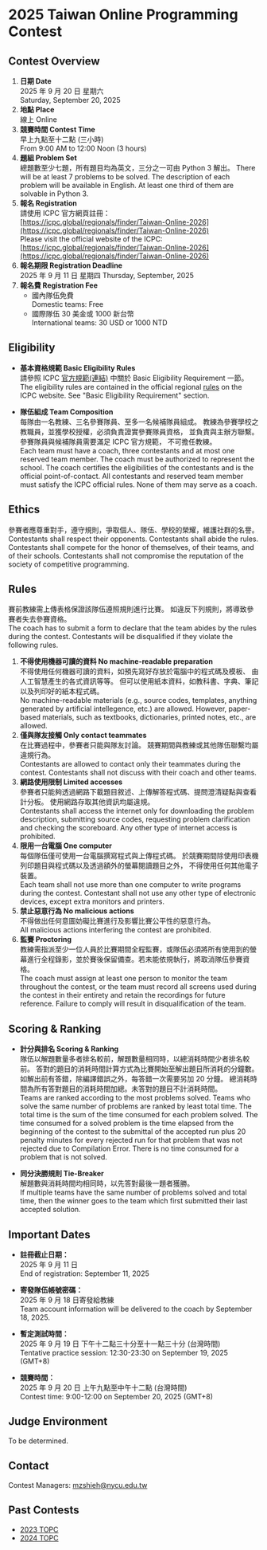 # 2025 Taiwan Online Programming Contest

## Contest Overview

1. **日期 Date** <br>
   2025 年 9 月 20 日 星期六 <br>
   Saturday, September 20, 2025
2. **地點 Place** <br>
   線上
   Online
3. **競賽時間 Contest Time** <br>
   早上九點至十二點 (三小時) <br>
   From 9:00 AM to 12:00 Noon (3 hours)
4. **題組 Problem Set** <br>
   總題數至少七題，所有題目均為英文，三分之一可由 Python 3 解出。
   There will be at least 7 problems to be solved. 
   The description of each problem will be available in English. 
   At least one third of them are solvable in Python 3. 
6. **報名 Registration** <br>
   請使用 ICPC 官方網頁註冊：<br>
   [https://icpc.global/regionals/finder/Taiwan-Online-2026](https://icpc.global/regionals/finder/Taiwan-Online-2026)
   <br>
   Please visit the official website of the ICPC:<br>
   [https://icpc.global/regionals/finder/Taiwan-Online-2026](https://icpc.global/regionals/finder/Taiwan-Online-2026)
7. **報名期限 Registration Deadline**<br>
   2025 年 9 月 11 日 星期四
   Thursday, September, 2025
8. **報名費 Registration Fee** <br>
   + 國內隊伍免費 <br>
     Domestic teams: Free
   + 國際隊伍 30 美金或 1000 新台幣 <br>
     International teams: 30 USD or 1000 NTD

## Eligibility

+ **基本資格規範 Basic Eligibility Rules** <br>
  請參照 ICPC [官方規範(連結)](https://icpc.global/regionals/rules) 中關於 Basic Eligibility Requirement 一節。<br>
  The eligibility rules are contained in the official regional 
  [rules](https://icpc.global/regionals/rules) on the ICPC website. See "Basic Eligibility Requirement" section. 

+ **隊伍組成 Team Composition** <br>
每隊由一名教練、三名參賽隊員、至多一名候補隊員組成。
教練為參賽學校之教職員，並獲學校授權，必須負責證實參賽隊員資格，
並負責與主辦方聯繫。參賽隊員與候補隊員需要滿足 ICPC 官方規範，
不可擔任教練。<br>
Each team must have a coach, three contestants and at most one reserved 
team member. The coach must be authorized to represent the school. 
The coach certifies the eligibilities of the contestants and 
is the official point-of-contact. All contestants and reserved team 
member must satisfy the ICPC official rules. None of them may serve as a coach.

## Ethics

參賽者應尊重對手，遵守規則，爭取個人、隊伍、學校的榮耀，維護社群的名譽。<br>
Contestants shall respect their opponents. Contestants shall abide the rules. 
Contestants shall compete for the honor of themselves, of their teams, 
and of their schools. Contestants shall not compromise the reputation of 
the society of competitive programming.

## Rules

賽前教練需上傳表格保證該隊伍遵照規則進行比賽。
如違反下列規則，將導致參賽者失去參賽資格。<br>
The coach has to submit a form to declare that the team abides by the rules 
during the contest. Contestants will be disqualified if they violate the 
following rules.

1. **不得使用機器可讀的資料 No machine-readable preparation**<br>
不得使用任何機器可讀的資料，如預先寫好存放於電腦中的程式碼及模板、
由人工智慧產生的各式資訊等等。
但可以使用紙本資料，如教科書、字典、筆記以及列印好的紙本程式碼。<br>
No machine-readable materials (e.g., source codes, templates, anything generated by artificial intellegence, etc.) 
are allowed. However, paper-based materials, such as textbooks, 
dictionaries, printed notes, etc., are allowed.
2. **僅與隊友接觸 Only contact teammates**<br>
在比賽過程中，參賽者只能與隊友討論。
競賽期間與教練或其他隊伍聯繫均屬違規行為。<br>
Contestants are allowed to contact only their teammates during the contest. 
Contestants shall not discuss with their coach and other teams.
3. **網路使用限制 Limited accesses**<br>
參賽者只能夠透過網路下載題目敘述、上傳解答程式碼、提問澄清疑點與查看計分板。
使用網路存取其他資訊均屬違規。<br>
Contestants shall access the internet only for downloading the problem 
description, submitting source codes, requesting problem clarification 
and checking the scoreboard. Any other type of internet access is prohibited.
4. **限用一台電腦 One computer**<br>
每個隊伍僅可使用一台電腦撰寫程式與上傳程式碼。
於競賽期間除使用印表機列印題目與程式碼以及透過額外的螢幕閱讀題目之外，
不得使用任何其他電子裝置。<br>
Each team shall not use more than one computer to write programs 
during the contest. Contestant shall not use any other type of electronic 
devices, except extra monitors and printers.
5. **禁止惡意行為 No malicious actions**<br>
不得做出任何意圖妨礙比賽進行及影響比賽公平性的惡意行為。<br>
All malicious actions interfering the contest are prohibited.
6. **監賽 Proctoring** <br>
教練需指派至少一位人員於比賽期間全程監賽，或隊伍必須將所有使用到的螢幕進行全程錄影，並於賽後保留備查。若未能依規執行，將取消隊伍參賽資格。<br>
The coach must assign at least one person to monitor the team throughout the contest, or the team must record all screens used during the contest in their entirety and retain the recordings for future reference. 
Failure to comply will result in disqualification of the team.

## Scoring & Ranking

+ **計分與排名 Scoring & Ranking** <br>
隊伍以解題數量多者排名較前，解題數量相同時，以總消耗時間少者排名較前。
答對的題目的消耗時間計算方式為比賽開始至解出題目所消耗的分鐘數。
如解出前有答錯，除編譯錯誤之外，每答錯一次需要另加 20 分鐘。
總消耗時間為所有答對題目的消耗時間加總。未答對的題目不計消耗時間。<br>
Teams are ranked according to the most problems solved. 
Teams who solve the same number of problems are ranked by least total time. 
The total time is the sum of the time consumed for each problem solved. 
The time consumed for a solved problem is the time elapsed from the beginning 
of the contest to the submittal of the accepted run plus 20 penalty minutes 
for every rejected run for that problem that was not rejected due to Compilation Error. 
There is no time consumed for a problem that is not solved.

+ **同分決勝規則 Tie-Breaker**<br>
解題數與消耗時間均相同時，以先答對最後一題者獲勝。<br>
If multiple teams have the same number of problems solved and total time, 
then the winner goes to the team which first submitted their last accepted 
solution.

## Important Dates

+ **註冊截止日期：**<br>
2025 年 9 月 11 日<br>
End of registration: September 11, 2025
+ **寄發隊伍帳號密碼：**<br>
2025 年 9 月 18 日寄發給教練<br>
Team account information will be delivered to the coach by September 18, 2025.

+ **暫定測試時間：**<br>
2025 年 9 月 19 日 下午十二點三十分至十一點三十分 (台灣時間)<br>
Tentative practice session: 12:30-23:30 on September 19, 2025 (GMT+8)<br>

+ **競賽時間：**<br>
2025 年 9 月 20 日 上午九點至中午十二點 (台灣時間)<br>
Contest time: 9:00-12:00 on September 20, 2025 (GMT+8)

## Judge Environment

To be determined.

## Contact
Contest Managers: mzshieh@nycu.edu.tw

## Past Contests

- [2023 TOPC](past/2023/)
- [2024 TOPC](past/2024/)

